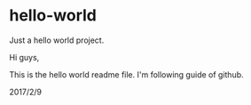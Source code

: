 # hello-world
Just a hello world project.

Hi guys,

This is the hello world readme file. I'm following guide of github.

2017/2/9
